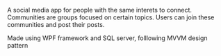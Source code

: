 A social media app for people with the same interets to connect. 
Communities are groups focused on certain topics. Users can join these communities and post their posts. 

Made using WPF framework and SQL server, folllowing MVVM design pattern
